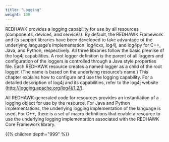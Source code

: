 ```yaml
---
title: "Logging"
weight: 130
---
```


REDHAWK provides a logging capability for use by all resources (components, devices, and services). By default, the REDHAWK Framework and its support libraries have been developed to take advantage of the underlying language’s implementation: log4cxx, log4j, and log4py for C++, Java, and Python, respectively. All three libraries follow the basic premise of the log4j capabilities. A root logger definition is the parent of all loggers and configuration of the loggers is controlled through a Java style properties file. Each REDHAWK resource creates a named logger as a child of the root logger. (The name is based on the underlying resource’s name.) This chapter explains how to configure and use the logging capability. For a detailed description of log4j and its capabilities, refer to the log4j website (<http://logging.apache.org/log4j/1.2/>).

All REDHAWK-generated code for resources provides an instantiation of a logging object for use by the resource. For Java and Python implementations, the underlying logging implementation of the language is used. For C++, there is a set of macro definitions that enable a resource to use the underlying logging implementation associated with the REDHAWK Core Framework library.

{{% children depth="999" %}}
